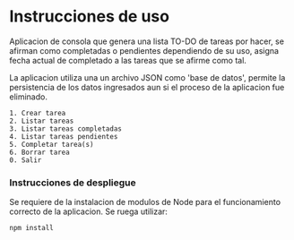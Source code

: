 # Instrucciones de uso
Aplicacion de consola que genera una lista TO-DO de tareas por hacer, se afirman como completadas o pendientes dependiendo de su uso, asigna fecha actual de completado a las tareas que se afirme como tal.

La aplicacion utiliza una un archivo JSON como 'base de datos', permite la persistencia de los datos ingresados aun si el proceso de la aplicacion fue eliminado.

```
1. Crear tarea
2. Listar tareas
3. Listar tareas completadas
4. Listar tareas pendientes
5. Completar tarea(s)
6. Borrar tarea
0. Salir

```

### Instrucciones de despliegue
Se requiere de la instalacion de modulos de Node para el funcionamiento correcto de la aplicacion. Se ruega utilizar:
```
npm install
```